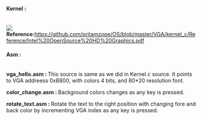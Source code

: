 <h4>Kernel :</h4><br/>
<img src="https://raw.githubusercontent.com/pritamzope/OS/master/VGA/kernel_c/kernel_vga_output.png"/>
<br/>
<b>Reference:</b><a href="https://github.com/pritamzope/OS/blob/master/VGA/kernel_c/Reference/Intel%20OpenSource%20HD%20Graphics.pdf">https://github.com/pritamzope/OS/blob/master/VGA/kernel_c/Reference/Intel%20OpenSource%20HD%20Graphics.pdf</a>

<h4>Asm :</h4><br/>
<b>vga_hello.asm : </b> This source is same as we did in Kernel.c source. It points to VGA addreess 0xB800, with colors 4 bits, and 80*20 resolution font.

<b>color_change.asm : </b> Background colors changes as any key is pressed.

<b>rotate_text.asm : </b> Rotate the text to the right position with changing fore and back color by incrementing VGA index as any key is pressed.


